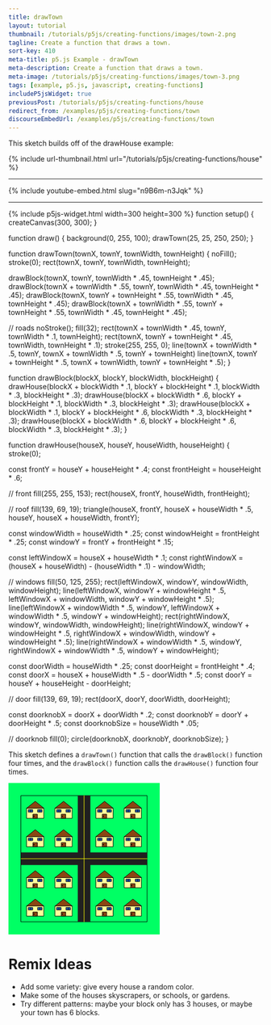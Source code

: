 ```yaml
---
title: drawTown
layout: tutorial
thumbnail: /tutorials/p5js/creating-functions/images/town-2.png
tagline: Create a function that draws a town.
sort-key: 410
meta-title: p5.js Example - drawTown
meta-description: Create a function that draws a town.
meta-image: /tutorials/p5js/creating-functions/images/town-3.png
tags: [example, p5.js, javascript, creating-functions]
includeP5jsWidget: true
previousPost: /tutorials/p5js/creating-functions/house
redirect_from: /examples/p5js/creating-functions/town
discourseEmbedUrl: /examples/p5js/creating-functions/town
---
```


This sketch builds off of the drawHouse example:

{% include url-thumbnail.html url="/tutorials/p5js/creating-functions/house" %}

---

{% include youtube-embed.html slug="n9B6m-n3Jqk" %}

---

{% include p5js-widget.html width=300 height=300 %}
function setup() {
  createCanvas(300, 300);
}

function draw() {
  background(0, 255, 100);
  drawTown(25, 25, 250, 250);
}

function drawTown(townX, townY, townWidth, townHeight) {
  noFill();
  stroke(0);
  rect(townX, townY, townWidth, townHeight);

  drawBlock(townX, townY,
            townWidth * .45, townHeight * .45);
  drawBlock(townX + townWidth * .55, townY,
            townWidth * .45, townHeight * .45);
  drawBlock(townX, townY + townHeight * .55,
           townWidth * .45, townHeight * .45);
  drawBlock(townX + townWidth * .55, townY + townHeight * .55,
            townWidth * .45, townHeight * .45);

  // roads
  noStroke();
  fill(32);
  rect(townX + townWidth * .45, townY, townWidth * .1, townHeight);
  rect(townX, townY + townHeight * .45, townWidth, townHeight * .1);
  stroke(255, 255, 0);
  line(townX + townWidth * .5, townY,
       townX + townWidth * .5, townY + townHeight)
  line(townX, townY + townHeight * .5,
      townX + townWidth, townY + townHeight * .5);
}

function drawBlock(blockX, blockY, blockWidth, blockHeight) {
  drawHouse(blockX + blockWidth * .1, blockY + blockHeight * .1,
            blockWidth * .3, blockHeight * .3);
  drawHouse(blockX + blockWidth * .6, blockY + blockHeight * .1,
           blockWidth * .3, blockHeight * .3);
  drawHouse(blockX + blockWidth * .1, blockY + blockHeight * .6,
           blockWidth * .3, blockHeight * .3);
  drawHouse(blockX + blockWidth * .6, blockY + blockHeight * .6,
           blockWidth * .3, blockHeight * .3);
}

function drawHouse(houseX, houseY, houseWidth, houseHeight) {
  stroke(0);

  const frontY = houseY + houseHeight * .4;
  const frontHeight = houseHeight * .6;

  // front
  fill(255, 255, 153);
  rect(houseX, frontY, houseWidth, frontHeight);

  // roof
  fill(139, 69, 19);
  triangle(houseX, frontY,
           houseX + houseWidth * .5, houseY,
           houseX + houseWidth, frontY);

  const windowWidth = houseWidth * .25;
  const windowHeight = frontHeight * .25;
  const windowY = frontY + frontHeight * .15;

  const leftWindowX = houseX + houseWidth * .1;
  const rightWindowX = (houseX + houseWidth) -
                       (houseWidth * .1) - windowWidth;

  // windows
  fill(50, 125, 255);
  rect(leftWindowX, windowY, windowWidth, windowHeight);
  line(leftWindowX, windowY + windowHeight * .5,
       leftWindowX + windowWidth, windowY + windowHeight * .5);
  line(leftWindowX + windowWidth * .5, windowY,
       leftWindowX + windowWidth * .5, windowY + windowHeight);
  rect(rightWindowX, windowY, windowWidth, windowHeight);
  line(rightWindowX, windowY + windowHeight * .5,
       rightWindowX + windowWidth, windowY + windowHeight * .5);
  line(rightWindowX + windowWidth * .5, windowY,
       rightWindowX + windowWidth * .5, windowY + windowHeight);

  const doorWidth = houseWidth * .25;
  const doorHeight = frontHeight * .4;
  const doorX = houseX + houseWidth * .5 - doorWidth * .5;
  const doorY = houseY + houseHeight - doorHeight;

  // door
  fill(139, 69, 19);
  rect(doorX, doorY, doorWidth, doorHeight);

  const doorknobX = doorX + doorWidth * .2;
  const doorknobY = doorY + doorHeight * .5;
  const doorknobSize = houseWidth * .05;

  // doorknob
  fill(0);
  circle(doorknobX, doorknobY, doorknobSize);
}
</script>

This sketch defines a `drawTown()` function that calls the `drawBlock()` function four times, and the `drawBlock()` function calls the `drawHouse()` function four times.

![town](/tutorials/p5js/creating-functions/images/town-1.png)

# Remix Ideas

- Add some variety: give every house a random color.
- Make some of the houses skyscrapers, or schools, or gardens.
- Try different patterns: maybe your block only has 3 houses, or maybe your town has 6 blocks.
